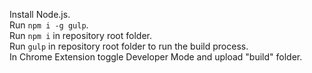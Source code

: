 Install Node.js. <br/>
Run `npm i -g gulp`. <br/>
Run `npm i` in repository root folder. <br/>
Run `gulp` in repository root folder to run the build process. <br/>
In Chrome Extension toggle Developer Mode and upload "build" folder. <br/>
